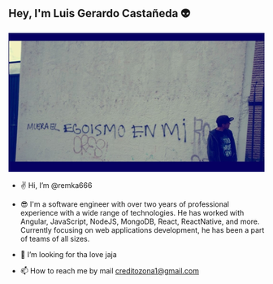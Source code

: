 ## Hey, I'm Luis Gerardo Castañeda 👽

![An illustration showing a variety of differently themed Octocats. Monuments from different cities are indicated in the background like the Space Needle, Berlin Fernsehturm and Transamerica Pyramid.](/assets/muere.jpeg)

- ✌️  Hi, I’m @remka666

- 😎 I'm a software engineer with over two years of professional experience with a wide range of technologies. 
      He has worked with Angular, JavaScript, NodeJS, MongoDB, React, ReactNative, and more. 
      Currently focusing on web applications development, he has been a part of teams of all sizes.
      
- 💞️ I’m looking for tha love jaja

- 📫 How to reach me by mail creditozona1@gmail.com
